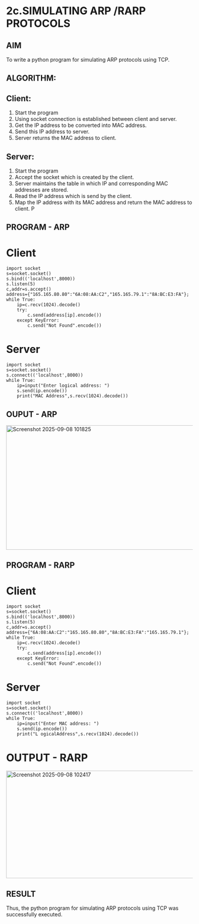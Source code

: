 # 2c.SIMULATING ARP /RARP PROTOCOLS
## AIM
To write a python program for simulating ARP protocols using TCP.
## ALGORITHM:
## Client:
1. Start the program
2. Using socket connection is established between client and server.
3. Get the IP address to be converted into MAC address.
4. Send this IP address to server.
5. Server returns the MAC address to client.
## Server:
1. Start the program
2. Accept the socket which is created by the client.
3. Server maintains the table in which IP and corresponding MAC addresses are
stored.
4. Read the IP address which is send by the client.
5. Map the IP address with its MAC address and return the MAC address to client.
P
## PROGRAM - ARP
# Client
```
import socket
s=socket.socket()
s.bind(('localhost',8000))
s.listen(5)
c,addr=s.accept()
address={"165.165.80.80":"6A:08:AA:C2","165.165.79.1":"8A:BC:E3:FA"};
while True:
    ip=c.recv(1024).decode()
    try:
        c.send(address[ip].encode())
    except KeyError:
        c.send("Not Found".encode())
```

# Server
```
import socket
s=socket.socket()
s.connect(('localhost',8000))
while True:
    ip=input("Enter logical address: ")
    s.send(ip.encode())
    print("MAC Address",s.recv(1024).decode())
```
## OUPUT - ARP
<img width="1746" height="336" alt="Screenshot 2025-09-08 101825" src="https://github.com/user-attachments/assets/3807524c-13e3-4b31-ac33-8de9d17eeb14" />


## PROGRAM - RARP
# Client
```
import socket
s=socket.socket()
s.bind(('localhost',8000))
s.listen(5)
c,addr=s.accept()
address={"6A:08:AA:C2":"165.165.80.80","8A:BC:E3:FA":"165.165.79.1"};
while True:
    ip=c.recv(1024).decode()
    try:
        c.send(address[ip].encode())
    except KeyError:
        c.send("Not Found".encode())
```
# Server
```
import socket
s=socket.socket()
s.connect(('localhost',8000))
while True:
    ip=input("Enter MAC address: ")
    s.send(ip.encode())
    print("L ogicalAddress",s.recv(1024).decode())
```
# OUTPUT - RARP
<img width="1756" height="290" alt="Screenshot 2025-09-08 102417" src="https://github.com/user-attachments/assets/e653eeaf-07d7-436f-8878-78fb54698da0" />


## RESULT
Thus, the python program for simulating ARP protocols using TCP was successfully 
executed.
